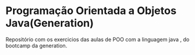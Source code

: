 # Programação Orientada a Objetos Java(Generation)

Repositório com os exercicios das aulas de POO com a linguagem java , do bootcamp da generation.
